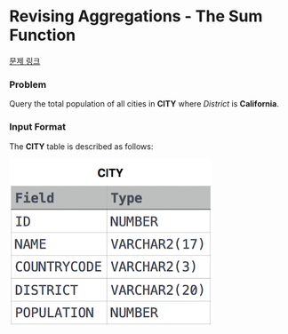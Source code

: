 # Revising Aggregations - The Sum Function

[문제 링크](https://www.hackerrank.com/challenges/revising-aggregations-sum/problem?isFullScreen=true)

### Problem

Query the total population of all cities in **CITY** where *District* is **California**.

### Input Format

The **CITY** table is described as follows:

![image.png](image.png)